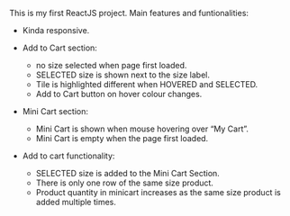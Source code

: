 This is my first ReactJS project.
Main features and funtionalities:
- Kinda responsive.
- Add to Cart section: 
  + no size selected when page first loaded.
  + SELECTED size is shown next to the size label.
  + Tile is highlighted different when HOVERED and SELECTED.
  + Add to Cart button on hover colour changes.

- Mini Cart section:
  + Mini Cart is shown when mouse hovering over “My Cart”.
  + Mini Cart is empty when the page first loaded.
  
- Add to cart functionality:
  + SELECTED size is added to the Mini Cart Section.
  + There is only one row of the same size product.
  + Product quantity in minicart increases as the same size product is added multiple times.
